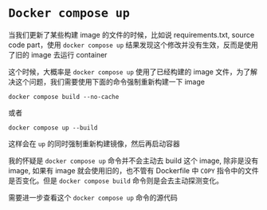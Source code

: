 # `Docker compose up`

当我们更新了某些构建 image 的文件的时候，比如说 requirements.txt, source code part，使用 `docker compose up` 结果发现这个修改并没有生效，反而是使用了旧的 image 去运行 container

这个时候，大概率是 `docker compose up` 使用了已经构建的 image 文件，为了解决这个问题，我们需要使用下面的命令强制重新构建一下 image

```shell
docker compose build --no-cache
```

或者

```shell
docker compose up --build
```

这样会在 `up` 的同时强制重新构建镜像，然后再启动容器

我的怀疑是 `docker compose up` 命令并不会主动去 build 这个 image, 除非是没有 image, 如果有 image 就会使用旧的，也不管有 Dockerfile 中 `COPY` 指令中的文件是否变化。但是 `docker compose build` 命令则是会去主动探测变化。

需要进一步查看这个 `docker compose up` 命令的源代码



